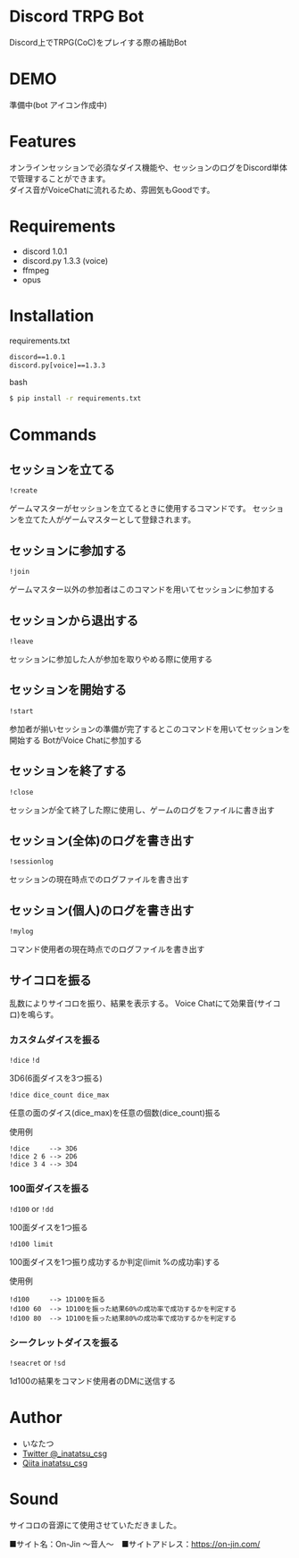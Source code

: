 # Discord TRPG Bot

Discord上でTRPG(CoC)をプレイする際の補助Bot

# DEMO
準備中(bot アイコン作成中)

# Features
オンラインセッションで必須なダイス機能や、セッションのログをDiscord単体で管理することができます。  
ダイス音がVoiceChatに流れるため、雰囲気もGoodです。

# Requirements
- discord 1.0.1
- discord.py 1.3.3 (voice)
- ffmpeg
- opus

# Installation
requirements.txt
```requirements.txt
discord==1.0.1
discord.py[voice]==1.3.3
```

bash
```bash
$ pip install -r requirements.txt
```

# Commands

## セッションを立てる
`!create`

ゲームマスターがセッションを立てるときに使用するコマンドです。
セッションを立てた人がゲームマスターとして登録されます。

## セッションに参加する
`!join`

ゲームマスター以外の参加者はこのコマンドを用いてセッションに参加する

## セッションから退出する
`!leave`

セッションに参加した人が参加を取りやめる際に使用する

## セッションを開始する
`!start`

参加者が揃いセッションの準備が完了するとこのコマンドを用いてセッションを開始する
BotがVoice Chatに参加する

## セッションを終了する
`!close`

セッションが全て終了した際に使用し、ゲームのログをファイルに書き出す

## セッション(全体)のログを書き出す
`!sessionlog`

セッションの現在時点でのログファイルを書き出す

## セッション(個人)のログを書き出す
`!mylog`

コマンド使用者の現在時点でのログファイルを書き出す

## サイコロを振る
乱数によりサイコロを振り、結果を表示する。
Voice Chatにて効果音(サイコロ)を鳴らす。

### カスタムダイスを振る
`!dice` `!d`

3D6(6面ダイスを3つ振る)

`!dice dice_count dice_max`

任意の面のダイス(dice_max)を任意の個数(dice_count)振る

使用例
```
!dice     --> 3D6
!dice 2 6 --> 2D6
!dice 3 4 --> 3D4
```

### 100面ダイスを振る
`!d100` or `!dd`

100面ダイスを1つ振る

`!d100 limit`

100面ダイスを1つ振り成功するか判定(limit %の成功率)する

使用例
```
!d100     --> 1D100を振る
!d100 60  --> 1D100を振った結果60%の成功率で成功するかを判定する
!d100 80  --> 1D100を振った結果80%の成功率で成功するかを判定する
```
### シークレットダイスを振る
`!seacret` or `!sd`

1d100の結果をコマンド使用者のDMに送信する

# Author
- いなたつ
- [Twitter @_inatatsu_csg](https://twitter.com/_inatatsu_csg_)
- [Qiita inatatsu_csg](https://qiita.com/inatatsu_csg)

# Sound
サイコロの音源にて使用させていただきました。

■サイト名：On-Jin ～音人～　■サイトアドレス：https://on-jin.com/